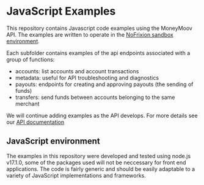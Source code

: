 # JavaScript Examples

This repository contains Javascript code examples using the MoneyMoov API. The examples are written to operate in the [NoFrixion sandbox environment](https://docs.nofrixion.com/reference/sandbox).

Each subfolder contains examples of the api endpoints associated with a group of functions:

- accounts: list accounts and account transactions
- metadata: useful for API troubleshooting and diagnostics
- payouts: endpoints for creating and approving payouts (the sending of funds)
- transfers: send funds between accounts belonging to the same merchant

We will continue adding examples as the API develops. For more details see our [API documentation](https://docs.nofrixion.com)

## JavaScript environment

The examples in this repository were developed and tested using node.js v17.1.0, some of the packages used will not be neccessary for front end applications. The code is fairly generic and should be easily adaptable to a variety of JavaScript implementations and frameworks.